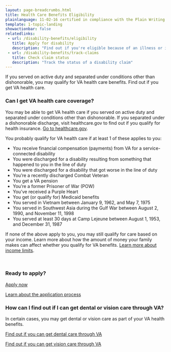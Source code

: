```yaml
---
layout: page-breadcrumbs.html
title: Health Care Benefits Eligibility
plainlanguage: 11-02-16 certified in compliance with the Plain Writing Act
template: 1-topic-landing
showactionbar: false
relatedlinks:
 - url: /disability-benefits/eligibility
   title: Apply for disability
   description: "Find out if you're eligible because of an illness or injury that started—or got worse—while you were serving in the military"
 - url: /disability-benefits/track-claims
   title: Check claim status
   description: "Track the status of a disability claim"
---
```


If you served on active duty and separated under conditions other than dishonorable, you may qualify for VA health care benefits. Find out if you get VA health care. 

<div class="feature" markdown="1">

### Can I get VA health care coverage? 

You may be able to get VA health care if you served on active duty and separated under conditions other than dishonorable.
If you separated under a dishonorable discharge, visit healthcare.gov to find out if you qualify for health insurance. [Go to healthcare.gov](https://www.healthcare.gov/). 

You probably qualify for VA health care if at least 1 of these applies to you:
- You receive financial compensation (payments) from VA for a service-connected disability
- You were discharged for a disability resulting from something that happened to you in the line of duty
- You were discharged for a disability that got worse in the line of duty
- You’re a recently discharged Combat Veteran
- You get a VA pension
- You’re a former Prisoner of War (POW)
- You’ve received a Purple Heart
- You get (or qualify for) Medicaid benefits
- You served in Vietnam between January 9, 1962, and May 7, 1975
- You served in Southwest Asia during the Gulf War between August 2, 1990, and November 11, 1998
- You served at least 30 days at Camp Lejeune between August 1, 1953, and December 31, 1987

If none of the above apply to you, you may still qualify for care based on your income. Learn more about how the amount of money your family makes can affect whether you qualify for VA benefits. [Learn more about income limits](http://nationalincomelimits.vaftl.us/). 

</div>

<div markdown="0"><br></div>

### Ready to apply?

<a class="usa-button-primary va-button-primary" href="/healthcare/apply/application/introduction">Apply now</a>

[Learn about the application process](/healthcare/apply/)


### How can I find out if I can get dental or vision care through VA?

In certain cases, you may get dental or vision care as part of your VA health benefits. 

[Find out if you can get dental care through VA](/healthcare)

[Find out if you can get vision care through VA](/healthcare)


<div markdown="0"><br></div>
